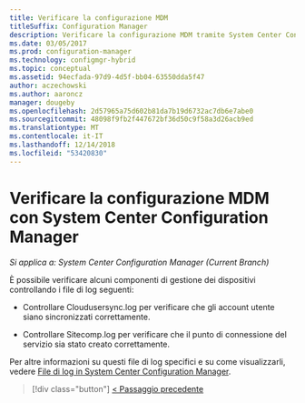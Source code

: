 ```yaml
---
title: Verificare la configurazione MDM
titleSuffix: Configuration Manager
description: Verificare la configurazione MDM tramite System Center Configuration Manager.
ms.date: 03/05/2017
ms.prod: configuration-manager
ms.technology: configmgr-hybrid
ms.topic: conceptual
ms.assetid: 94ecfada-97d9-4d5f-bb04-63550dda5f47
author: aczechowski
ms.author: aaroncz
manager: dougeby
ms.openlocfilehash: 2d57965a75d602b81da7b19d6732ac7db6e7abe0
ms.sourcegitcommit: 48098f9fb2f447672bf36d50c9f58a3d26acb9ed
ms.translationtype: MT
ms.contentlocale: it-IT
ms.lasthandoff: 12/14/2018
ms.locfileid: "53420830"
---
```

# <a name="verify-mdm-configuration-with-system-center-configuration-manager"></a>Verificare la configurazione MDM con System Center Configuration Manager

*Si applica a: System Center Configuration Manager (Current Branch)*

È possibile verificare alcuni componenti di gestione dei dispositivi controllando i file di log seguenti:

-   Controllare Cloudusersync.log per verificare che gli account utente siano sincronizzati correttamente.

-   Controllare Sitecomp.log per verificare che il punto di connessione del servizio sia stato creato correttamente.

Per altre informazioni su questi file di log specifici e su come visualizzarli, vedere [File di log in System Center Configuration Manager](../../core/plan-design/hierarchy/log-files.md##BKMK_FunctionLogs). 

> [!div class="button"]
> [< Passaggio precedente](set-up-additional-management.md)
